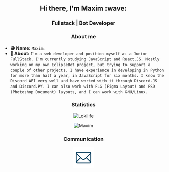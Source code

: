 <h2 align="center"> Hi there, I'm Maxim :wave:</h2>
<h3 align="center"> Fullstack | Bot Developer</h3>

<h3 align="center"> About me</h3>

- **😀 Name:** `Maxim`.
- **💬 About:** `I'm a web developer and position myself as a Junior FullStack. I'm currently studying JavaScript and React.JS. Mostly working on my own EclipseBot project, but trying to support a couple of other projects. I have experience in developing in Python for more than half a year, in JavaScript for six months. I know the Discord API very well and have worked with it through Discord.JS and Discord.PY. I can also work with FLG (Figma Layout) and PSD (Photoshop Document) layouts, and I can work with GNU/Linux.`

<h3 align="center"> Statistics</h3>
<p align="center"><img src="https://komarev.com/ghpvc/?username=Lokilife&style=flat-square&color=red" alt="Lokilife"/></p>
<p align="center"><img src="https://github-readme-stats.vercel.app/api?username=Lokilife&show_icons=true&theme=dracula" alt="Maxim"/></p>

<h3 align="center"> Communication</h3>

<p align="center">
<a href="mailto:maxim@lokilife.fun"><img src="https://raw.githubusercontent.com/Lokilife/Lokilife/main/icons/mail.png" height="64" width="64" alt="Mail" /></a>
</p>
